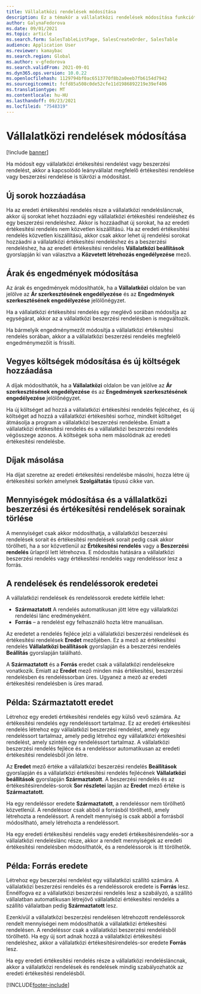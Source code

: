 ```yaml
---
title: Vállalatközi rendelések módosítása
description: Ez a témakör a vállalatközi rendelések módosítása funkciót mutatja be
author: GalynaFedorova
ms.date: 09/01/2021
ms.topic: article
ms.search.form: SalesTableListPage, SalesCreateOrder, SalesTable
audience: Application User
ms.reviewer: kamaybac
ms.search.region: Global
ms.author: v-gfedorova
ms.search.validFrom: 2021-09-01
ms.dyn365.ops.version: 10.0.22
ms.openlocfilehash: 1129794bf0ac6513770f8b2a0eeb7fb6154d7942
ms.sourcegitcommit: fcfd85a508c0de52cfe11d1986892219e39ef406
ms.translationtype: MT
ms.contentlocale: hu-HU
ms.lasthandoff: 09/23/2021
ms.locfileid: "7548319"
---
```

# <a name="change-intercompany-orders"></a>Vállalatközi rendelések módosítása

[!include [banner](../../includes/banner.md)]

Ha módosít egy vállalatközi értékesítési rendelést vagy beszerzési rendelést, akkor a kapcsolódó leányvállalat megfelelő értékesítési rendelése vagy beszerzési rendelése is tükrözi a módosítást.

## <a name="adding-new-lines"></a>Új sorok hozzáadása

Ha az eredeti értékesítési rendelés része a vállalatközi rendelésláncnak, akkor új sorokat lehet hozzáadni egy vállalatközi értékesítési rendeléshez és egy beszerzési rendeléshez. Akkor is hozzáadhat új sorokat, ha az eredeti értékesítési rendelés nem közvetlen kiszállítású. Ha az eredeti értékesítési rendelés közvetlen kiszállítású, akkor csak akkor lehet új rendelési sorokat hozzáadni a vállalatközi értékesítési rendeléshez és a beszerzési rendeléshez, ha az eredeti értékesítési rendelés **Vállalatközi beállítások** gyorslapján ki van választva a **Közvetett létrehozás engedélyezése** mező.

## <a name="changing-prices-and-discounts"></a>Árak és engedmények módosítása

Az árak és engedmények módosíthatók, ha a **Vállalatközi** oldalon be van jelölve az **Ár szerkesztésének engedélyezése** és az **Engedmények szerkesztésének engedélyezése** jelölőnégyzet.

Ha a vállalatközi értékesítési rendelés egy meglévő sorában módosítja az egységárat, akkor az a vállalatközi beszerzési rendelésben is megváltozik.

Ha bármelyik engedménymezőt módosítja a vállalatközi értékesítési rendelés sorában, akkor a a vállalatközi beszerzési rendelés megfelelő engedménymezőit is frissíti.

## <a name="changing-and-adding-new-charges"></a>Vegyes költségek módosítása és új költségek hozzáadása

A díjak módosíthatók, ha a **Vállalatközi** oldalon be van jelölve az **Ár szerkesztésének engedélyezése** és az **Engedmények szerkesztésének engedélyezése** jelölőnégyzet.

Ha új költséget ad hozzá a vállalatközi értékesítési rendelés fejlécéhez, és új költséget ad hozzá a vállalatközi értékesítési sorhoz, mindkét költséget átmásolja a program a vállalatközi beszerzési rendelésbe. Emiatt a vállalatközi értékesítési rendelés és a vállalatközi beszerzési rendelés végösszege azonos. A költségek soha nem másolódnak az eredeti értékesítési rendelésbe.

## <a name="copying-a-fee"></a>Díjak másolása

Ha díjat szeretne az eredeti értékesítési rendelésbe másolni, hozza létre új értékesítési sorkén amelynek **Szolgáltatás** típusú cikke van.

## <a name="changing-quantities-and-deleting-intercompany-purchases-and-sales-order-lines"></a>Mennyiségek módosítása és a vállalatközi beszerzési és értékesítési rendelések sorainak törlése

A mennyiséget csak akkor módosíthatja, a vállalatközi beszerzési rendelések sorait és értékesítési rendelések sorait pedig csak akkor törölheti, ha a sor közvetlenül az **Értékesítési rendelés** vagy a **Beszerzési rendelés** űrlapról lett létrehozva. E módosítás hatására a vállalatközi beszerzési rendelés vagy értékesítési rendelés vagy rendeléssor lesz a forrás.

## <a name="origins-of-orders-and-order-lines"></a>A rendelések és rendeléssorok eredetei

A vállalatközi rendelések és rendeléssorok eredete kétféle lehet:

- **Származtatott** A rendelés automatikusan jött létre egy vállalatközi rendelési lánc eredményeként.
- **Forrás** – a rendelést egy felhasználó hozta létre manuálisan.

Az eredetet a rendelés fejléce jelzi a vállalatközi beszerzési rendelések és értékesítési rendelések **Eredet** mezőjében. Ez a mező az értékesítési rendelés **Vállalatközi beállítások** gyorslapján és a beszerzési rendelés **Beállítás** gyorslapján található.

A **Származtatott** és a **Forrás** eredet csak a vállalatközi rendelésekre vonatkozik. Emiatt az **Eredet** mező minden más értékesítési, beszerzési rendelésben és rendeléssorban üres. Ugyanez a mező az eredeti értékesítési rendelésben is üres marad.

## <a name="example-derived-origin"></a>Példa: Származtatott eredet

Létrehoz egy eredeti értékesítési rendelés egy külső vevő számára. Az értékesítési rendelés egy rendeléssort tartalmaz. Ez az eredeti értékesítési rendelés létrehoz egy vállalatközi beszerzési rendelést, amely egy rendeléssort tartalmaz, amely pedig létrehoz egy vállalatközi értékesítési rendelést, amely szintén egy rendeléssort tartalmaz. A vállalatközi beszerzési rendelés fejléce és a rendeléssor automatikusan az eredeti értékesítési rendelésből jön létre.

Az **Eredet** mező értéke a vállalatközi beszerzési rendelés **Beállítások** gyorslapján és a vállalatközi értékesítési rendelés fejlécének **Vállalatközi beállítások** gyorslapján **Származtatott**. A beszerzési rendelés és az értékesítésirendelés-sorok **Sor részletei** lapján az **Eredet** mező értéke is **Származtatott**.

Ha egy rendeléssor eredete **Származtatott**, a rendeléssor nem törölhető közvetlenül. A rendeléssor csak abból a forrásból törölhető, amely létrehozta a rendeléssort. A rendelt mennyiség is csak abból a forrásból módosítható, amely létrehozta a rendeléssort.

Ha egy eredeti értékesítési rendelés vagy eredeti értékesítésirendelés-sor a vállalatközi rendeléslánc része, akkor a rendelt mennyiségek az eredeti értékesítési rendelésben módosíthatók, és a rendeléssorok is itt törölhetők.

## <a name="example-source-origin"></a>Példa: Forrás eredete

Létrehoz egy beszerzési rendelést egy vállalatközi szállító számára. A vállalatközi beszerzési rendelés és a rendeléssorok eredete is **Forrás** lesz. Ennélfogva ez a vállalatközi beszerzési rendelés lesz a szabályzó, a szállító vállalatban automatikusan létrejövő vállalatközi értékesítési rendelés a szállító vállalatban pedig **Származtatott** lesz.

Ezenkívül a vállalatközi beszerzési rendelésen létrehozott rendeléssorok rendelt mennyiségei nem módosíthatók a vállalatközi értékesítési rendelésen. A rendeléssor csak a vállalatközi beszerzési rendelésből törölhető. Ha egy új sort adnak hozzá a vállalatközi értékesítési rendeléshez, akkor a vállalatközi értékesítésirendelés-sor eredete **Forrás** lesz.

Ha egy eredeti értékesítési rendelés része a vállalatközi rendelésláncnak, akkor a vállalatközi rendelések és rendelések mindig szabályozhatók az eredeti értékesítési rendelésből.

[!INCLUDE[footer-include](../../includes/footer-banner.md)]
